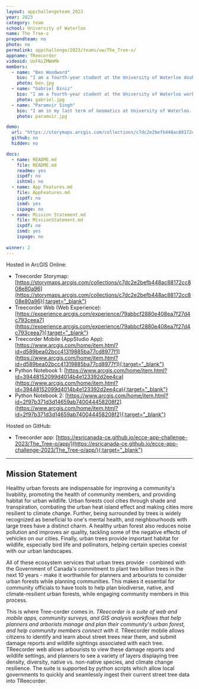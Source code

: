 ```yaml
---
layout: appchallengeteam_2023
year: 2023
category: team
school: University of Waterloo
name: The Tree-o
prependteam: no
photo: no
permalink: appchallenge/2023/teams/uw/The_Tree-o/
appname: TReecorder
videoid: UoF8iZMWmMk
members:
  - name: "Ben Woodward"
    bio: "I am a fourth-year student at the University of Waterloo double-majoring in Geography and Earth Sciences. I am a former gold medalist at the International Geography Olympiad, and I am a fellow of the Royal Canadian Geographical Society. My areas of interest include geography and GIS education, coastal geomorphology, and digital humanities, and I enjoy applying my GIS and web/app development skills to these areas. Some of my projects include www.geoworkshops.ca, a free repository of geography-related workshops and resources for high school students and teachers, and atlas.digitalhistory.ca, a digital atlas that showcases historical photographs, videos, maps, and buildings from across Canada."
    photo: ben.jpg
  - name: "Gabriel Diniz"
    bio: "I am a fourth-year student at the University of Waterloo working towards a Geomatics degree and Computer Science minor. I am currently working part-time at OpenText to help develop Python scripts. I am also working on some personal side projects using Next.js. I am interested in developing useful applications and scripts using coding languages like Python, JavaScript, HTML, CSS, etc. Outside of work and school, I love soccer, games, and going out. Something interesting about me is that I was born and raised in Rio de Janeiro, Brazil!"
    photo: gabriel.jpg
  - name: "Paramvir Singh"
    bio: "I am in my last term of Geomatics at University of Waterloo. I am specializing in Climate change and environment along with a computing minor. I have a keen interest in sustainable housing and green energy. In my free time I love to go out for runs, bike rides and play sports."
    photo: paramvir.jpg

demo:
  url: "https://storymaps.arcgis.com/collections/c7dc2e2befb448ac88172cc808e80a96"
  github: no
  hidden: no

docs:
  - name: README.md
    file: README.md
    readme: yes
    ispdf: no
    ishtml: no
  - name: App Features.md
    file: AppFeatures.md
    ispdf: no
    ismd: yes
    ispage: no
  - name: Mission Statement.md
    file: MissionStatement.md
    ispdf: no
    ismd: yes
    ispage: no
 
winner: 2
---
```


Hosted in ArcGIS Online:

- Treecorder Storymap: [https://storymaps.arcgis.com/collections/c7dc2e2befb448ac88172cc808e80a96](https://storymaps.arcgis.com/collections/c7dc2e2befb448ac88172cc808e80a96){:target="_blank"}
- Treecorder Web (Web Experience): [https://experience.arcgis.com/experience/79abbcf2880e408ea7f27d4c793ceea7](https://experience.arcgis.com/experience/79abbcf2880e408ea7f27d4c793ceea7){:target="_blank"}
- Treecorder Mobile (AppStudio App): [https://www.arcgis.com/home/item.html?id=d589bea02bcc41319885ba77cd8977f1](https://www.arcgis.com/home/item.html?id=d589bea02bcc41319885ba77cd8977f1){:target="_blank"}
- Python Notebook 1: [https://www.arcgis.com/home/item.html?id=39448152099d4014b4e123392d2ee4ca](https://www.arcgis.com/home/item.html?id=39448152099d4014b4e123392d2ee4ca){:target="_blank"}
- Python Notebook 2: [https://www.arcgis.com/home/item.html?id=2f97b371d3d14659ab740044458208f2](https://www.arcgis.com/home/item.html?id=2f97b371d3d14659ab740044458208f2){:target="_blank"}

Hosted on GitHub:

- Treecorder app: [https://esricanada-ce.github.io/ecce-app-challenge-2023/The_Tree-o/app/](https://esricanada-ce.github.io/ecce-app-challenge-2023/The_Tree-o/app/){:target="_blank"}

---

## Mission Statement

Healthy urban forests are indispensable for improving a community's livability, promoting the health of community members, and providing habitat for urban wildlife. Urban forests cool cities through shade and transpiration, combating the urban heat island effect and making cities more resilient to climate change. Further, being surrounded by trees is widely recognized as beneficial to one's mental health, and neighbourhoods with large trees have a distinct charm.  A healthy urban forest also reduces noise pollution and improves air quality, tackling some of the negative effects of vehicles on our cities. Finally, urban trees provide important habitat for wildlife, especially bird life and pollinators, helping certain species coexist with our urban landscapes.

All of these ecosystem services that urban trees provide - combined with the Government of Canada's commitment to plant two billion trees in the next 10 years - make it worthwhile for planners and arbourists to consider urban forests while planning communities. This makes it essential for community officials to have tools to help plan biodiverse, native, and climate-resilient urban forests, while engaging community members in this process.

This is where Tree-corder comes in. *TReecorder is a suite of web and mobile apps, community surveys, and GIS analysis workflows that help planners and arborists manage and plan their community's urban forest, and help community members connect with it.* TReecorder mobile allows citizens to identify and learn about street trees near them, and submit damage reports and wildlife sightings associated with each tree. TReecorder web allows arbourists to view these damage reports and wildlife settings, and planners to see a variety of layers displaying tree density, diversity, native vs. non-native species, and climate change resilience. The suite is supported by python scripts which allow local governments to quickly and seamlessly ingest their current street tree data into TReecorder.
